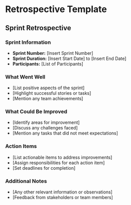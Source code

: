 # Retrospective Template

## Sprint Retrospective

### Sprint Information
- **Sprint Number:** [Insert Sprint Number]
- **Sprint Duration:** [Insert Start Date] to [Insert End Date]
- **Participants:** [List of Participants]

### What Went Well
- [List positive aspects of the sprint]
- [Highlight successful stories or tasks]
- [Mention any team achievements]

### What Could Be Improved
- [Identify areas for improvement]
- [Discuss any challenges faced]
- [Mention any tasks that did not meet expectations]

### Action Items
- [List actionable items to address improvements]
- [Assign responsibilities for each action item]
- [Set deadlines for completion]

### Additional Notes
- [Any other relevant information or observations]
- [Feedback from stakeholders or team members]